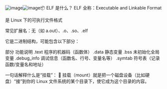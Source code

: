 ![image](https://github.com/user-attachments/assets/81043167-5b12-44f3-9bd2-7d0c7b737b5d)![image](https://github.com/user-attachments/assets/bd627710-c847-4e00-85f4-c6742d50afea)📦 ELF 是什么？
ELF 全称：Executable and Linkable Format

是 Linux 下的可执行文件格式

常见扩展名：无（如 a.out）、.o、.so、.elf

它是二进制结构，可能包含以下部分：

部分	功能说明
.text	程序的机器码（函数体）
.data	静态变量
.bss	未初始化全局变量
.debug_info	调试信息（函数名、行号、变量名等）
.symtab	符号表（记录函数/变量名和地址）


 一句话解释什么是“挂载”：
🧱 挂载（mount）就是把一个磁盘设备（比如硬盘）“接”到你的 Linux 文件系统的某个目录下，使它成为这个目录的内容。

